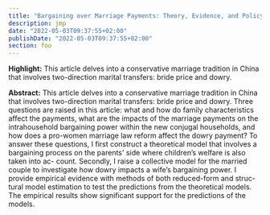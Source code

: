 ```yaml
---
title: "Bargaining over Marriage Payments: Theory, Evidence, and Policy Implications (Job Market Paper)"
description: jmp
date: "2022-05-03T09:37:55+02:00"
publishDate: "2022-05-03T09:37:55+02:00"
section: foo
---
```


<b>Highlight:</b> This article delves into a conservative marriage tradition in China that involves two-direction marital transfers: bride price and dowry.

<!--more-->

<b>Abstract:</b> This article delves into a conservative marriage tradition in China that involves two-direction marital transfers: bride price and dowry. Three questions are raised in this article: what and how do family characteristics affect the payments, what are the impacts of the marriage payments on the intrahousehold bargaining power within the new conjugal households, and how does a pro-women marriage law reform affect the dowry payment? To answer these questions, I first construct a theoretical model that involves a bargaining process on the parents' side where children’s welfare is also taken into ac- count. Secondly, I raise a collective model for the married couple to investigate how dowry impacts a wife’s bargaining power. I provide empirical evidence with methods of both reduced-form and struc- tural model estimation to test the predictions from the theoretical models. The empirical results show significant support for the predictions of the models.
